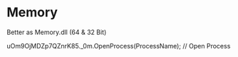 # Memory
Better as Memory.dll (64 & 32 Bit)

uOm9OjMDZp7QZnrK85._0m.OpenProcess(ProcessName); // Open Process

